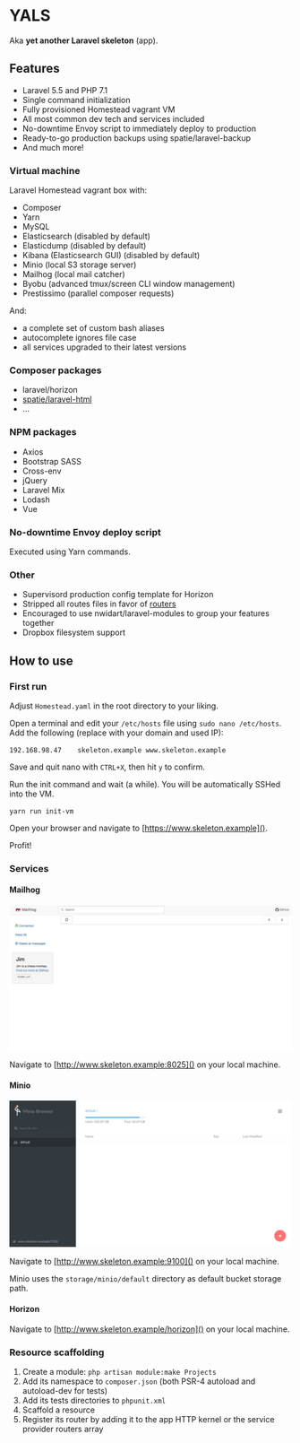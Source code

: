 # YALS

Aka __yet another Laravel skeleton__ (app).

## Features

- Laravel 5.5 and PHP 7.1
- Single command initialization
- Fully provisioned Homestead vagrant VM
- All most common dev tech and services included
- No-downtime Envoy script to immediately deploy to production
- Ready-to-go production backups using spatie/laravel-backup
- And much more!

### Virtual machine

Laravel Homestead vagrant box with:

- Composer
- Yarn
- MySQL
- Elasticsearch (disabled by default)
- Elasticdump (disabled by default)
- Kibana (Elasticsearch GUI) (disabled by default)
- Minio (local S3 storage server)
- Mailhog (local mail catcher)
- Byobu (advanced tmux/screen CLI window management)
- Prestissimo (parallel composer requests)

And:

- a complete set of custom bash aliases
- autocomplete ignores file case
- all services upgraded to their latest versions

### Composer packages

- laravel/horizon
- [spatie/laravel-html](https://github.com/spatie/laravel-html)
- …

### NPM packages

- Axios
- Bootstrap SASS
- Cross-env
- jQuery
- Laravel Mix
- Lodash
- Vue

### No-downtime Envoy deploy script

Executed using Yarn commands.

### Other

- Supervisord production config template for Horizon
- Stripped all routes files in favor of [routers](https://www.github.com/sebastiaanluca/laravel-router)
- Encouraged to use nwidart/laravel-modules to group your features together
- Dropbox filesystem support

## How to use

### First run

Adjust `Homestead.yaml` in the root directory to your liking.

Open a terminal and edit your `/etc/hosts` file using `sudo nano /etc/hosts`. Add the following (replace with your domain and used IP):

```
192.168.98.47    skeleton.example www.skeleton.example
```

Save and quit nano with `CTRL+X`, then hit `y` to confirm.

Run the init command and wait (a while). You will be automatically SSHed into the VM.

```
yarn run init-vm
```

Open your browser and navigate to [https://www.skeleton.example]().

Profit!

### Services

#### Mailhog

![Mailhog interface](docs/mailhog.png)

Navigate to [http://www.skeleton.example:8025]() on your local machine.

#### Minio

![Minio interface](docs/minio.png)

Navigate to [http://www.skeleton.example:9100]() on your local machine.

Minio uses the `storage/minio/default` directory as default bucket storage path.

#### Horizon

Navigate to [http://www.skeleton.example/horizon]() on your local machine.

### Resource scaffolding

1. Create a module: `php artisan module:make Projects`
2. Add its namespace to `composer.json` (both PSR-4 autoload and autoload-dev for tests)
3. Add its tests directories to `phpunit.xml`
4. Scaffold a resource
5. Register its router by adding it to the app HTTP kernel or the service provider routers array
